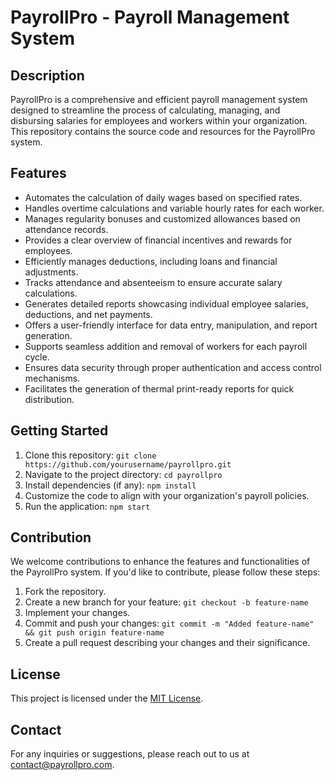 # PayrollPro - Payroll Management System

## Description
PayrollPro is a comprehensive and efficient payroll management system designed to streamline the process of calculating, managing, and disbursing salaries for employees and workers within your organization. This repository contains the source code and resources for the PayrollPro system.

## Features
- Automates the calculation of daily wages based on specified rates.
- Handles overtime calculations and variable hourly rates for each worker.
- Manages regularity bonuses and customized allowances based on attendance records.
- Provides a clear overview of financial incentives and rewards for employees.
- Efficiently manages deductions, including loans and financial adjustments.
- Tracks attendance and absenteeism to ensure accurate salary calculations.
- Generates detailed reports showcasing individual employee salaries, deductions, and net payments.
- Offers a user-friendly interface for data entry, manipulation, and report generation.
- Supports seamless addition and removal of workers for each payroll cycle.
- Ensures data security through proper authentication and access control mechanisms.
- Facilitates the generation of thermal print-ready reports for quick distribution.

## Getting Started
1. Clone this repository: `git clone https://github.com/yourusername/payrollpro.git`
2. Navigate to the project directory: `cd payrollpro`
3. Install dependencies (if any): `npm install`
4. Customize the code to align with your organization's payroll policies.
5. Run the application: `npm start`

## Contribution
We welcome contributions to enhance the features and functionalities of the PayrollPro system. If you'd like to contribute, please follow these steps:
1. Fork the repository.
2. Create a new branch for your feature: `git checkout -b feature-name`
3. Implement your changes.
4. Commit and push your changes: `git commit -m "Added feature-name" && git push origin feature-name`
5. Create a pull request describing your changes and their significance.

## License
This project is licensed under the [MIT License](LICENSE).

## Contact
For any inquiries or suggestions, please reach out to us at contact@payrollpro.com.
